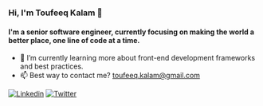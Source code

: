 ### Hi, I'm Toufeeq Kalam 👋

#### I'm a senior software engineer, currently focusing on making the world a better place, one line of code at a time.

- 🌱 I’m currently learning more about front-end development frameworks and best practices.
- 📫 Best way to contact me? toufeeq.kalam@gmail.com

[![Linkedin](https://img.shields.io/badge/Linkedin-0077B5?style=for-the-badge&logo=linkedin&logoColor=white)](https://www.linkedin.com/in/toufeeqkalam)
[![Twitter](https://img.shields.io/badge/Twitter-1DA1F2?style=for-the-badge&logo=twitter&logoColor=white)](https://twitter.com/toufeeqkalam)
